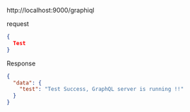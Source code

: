 http://localhost:9000/graphiql

request

```json
{
  Test
}
```

Response

```json
{
  "data": {
    "test": "Test Success, GraphQL server is running !!"
  }
}
```
